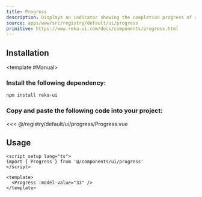 ```yaml
---
title: Progress
description: Displays an indicator showing the completion progress of a task, typically displayed as a progress bar.
source: apps/www/src/registry/default/ui/progress
primitive: https://www.reka-ui.com/docs/components/progress.html
---
```


<ComponentPreview name="ProgressDemo" />

## Installation

<TabPreview name="CLI">
<template #CLI>

```bash
npx shadcn-vue@latest add progress
```
</template>

<template #Manual>

<Steps>

### Install the following dependency:

```bash
npm install reka-ui
```

### Copy and paste the following code into your project:

 <<< @/registry/default/ui/progress/Progress.vue

</Steps>

</template>
</TabPreview>

## Usage

```vue
<script setup lang="ts">
import { Progress } from '@/components/ui/progress'
</script>

<template>
  <Progress :model-value="33" />
</template>
```
